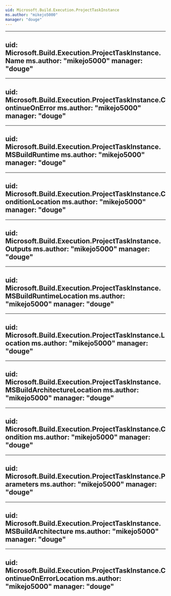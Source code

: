 ```yaml
---
uid: Microsoft.Build.Execution.ProjectTaskInstance
ms.author: "mikejo5000"
manager: "douge"
---
```


---
uid: Microsoft.Build.Execution.ProjectTaskInstance.Name
ms.author: "mikejo5000"
manager: "douge"
---

---
uid: Microsoft.Build.Execution.ProjectTaskInstance.ContinueOnError
ms.author: "mikejo5000"
manager: "douge"
---

---
uid: Microsoft.Build.Execution.ProjectTaskInstance.MSBuildRuntime
ms.author: "mikejo5000"
manager: "douge"
---

---
uid: Microsoft.Build.Execution.ProjectTaskInstance.ConditionLocation
ms.author: "mikejo5000"
manager: "douge"
---

---
uid: Microsoft.Build.Execution.ProjectTaskInstance.Outputs
ms.author: "mikejo5000"
manager: "douge"
---

---
uid: Microsoft.Build.Execution.ProjectTaskInstance.MSBuildRuntimeLocation
ms.author: "mikejo5000"
manager: "douge"
---

---
uid: Microsoft.Build.Execution.ProjectTaskInstance.Location
ms.author: "mikejo5000"
manager: "douge"
---

---
uid: Microsoft.Build.Execution.ProjectTaskInstance.MSBuildArchitectureLocation
ms.author: "mikejo5000"
manager: "douge"
---

---
uid: Microsoft.Build.Execution.ProjectTaskInstance.Condition
ms.author: "mikejo5000"
manager: "douge"
---

---
uid: Microsoft.Build.Execution.ProjectTaskInstance.Parameters
ms.author: "mikejo5000"
manager: "douge"
---

---
uid: Microsoft.Build.Execution.ProjectTaskInstance.MSBuildArchitecture
ms.author: "mikejo5000"
manager: "douge"
---

---
uid: Microsoft.Build.Execution.ProjectTaskInstance.ContinueOnErrorLocation
ms.author: "mikejo5000"
manager: "douge"
---
